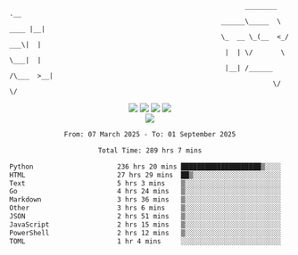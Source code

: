 ```
                                                           ________        .__ 
                                                     ______\_____  \  ____ |__|
                                                     \_  __ \_(__  <_/ ___\|  |
                                                      |  | \/       \  \___|  |
                                                      |__| /______  /\___  >__|
                                                                  \/     \/    
```

<div align="center">
  <img src="https://komarev.com/ghpvc/?username=r3ci&label=Profile%20views&color=000000&style=for-the-badge"/>
  <img src="https://img.shields.io/github/followers/R3CI?color=black&style=for-the-badge&logo=github&label=Follows"/>
  <img src="https://img.shields.io/github/stars/R3CI?color=black&style=for-the-badge&logo=github&label=Stars"/>
 
  <img src="https://github-widgetbox.vercel.app/api/profile?username=R3CI&data=followers,repositories,stars,commits&theme=rgb">
  <br>

  <img src="https://github-widgetbox.vercel.app/api/skills?languages=python,go,json&theme=rgb&includeNames=true">
  <br>
  
</p>

<!--START_SECTION:waka-->

```txt
From: 07 March 2025 - To: 01 September 2025

Total Time: 289 hrs 7 mins

Python                     236 hrs 20 mins ████████████████████▒░░░░   80.87 %
HTML                       27 hrs 29 mins  ██▒░░░░░░░░░░░░░░░░░░░░░░   09.41 %
Text                       5 hrs 3 mins    ▒░░░░░░░░░░░░░░░░░░░░░░░░   01.73 %
Go                         4 hrs 24 mins   ▒░░░░░░░░░░░░░░░░░░░░░░░░   01.51 %
Markdown                   3 hrs 36 mins   ▒░░░░░░░░░░░░░░░░░░░░░░░░   01.24 %
Other                      3 hrs 6 mins    ▒░░░░░░░░░░░░░░░░░░░░░░░░   01.06 %
JSON                       2 hrs 51 mins   ▒░░░░░░░░░░░░░░░░░░░░░░░░   00.98 %
JavaScript                 2 hrs 15 mins   ▒░░░░░░░░░░░░░░░░░░░░░░░░   00.77 %
PowerShell                 2 hrs 12 mins   ▒░░░░░░░░░░░░░░░░░░░░░░░░   00.75 %
TOML                       1 hr 4 mins     ░░░░░░░░░░░░░░░░░░░░░░░░░   00.37 %
```

<!--END_SECTION:waka-->
